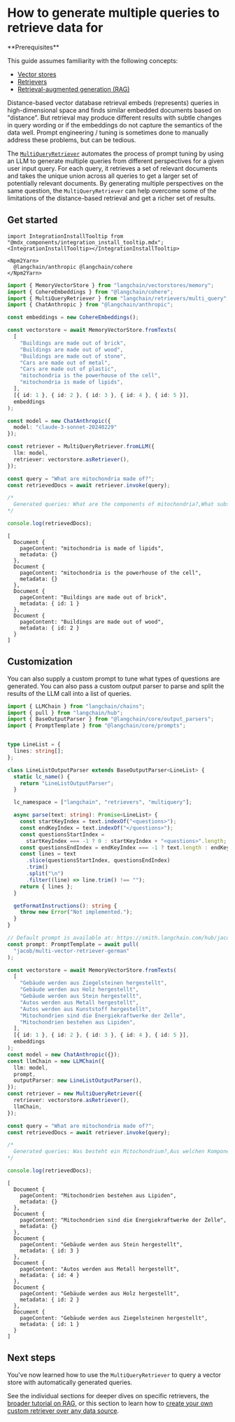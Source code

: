 # How to generate multiple queries to retrieve data for

<Info>
**Prerequisites**


This guide assumes familiarity with the following concepts:

- [Vector stores](/oss/concepts/#vectorstores)
- [Retrievers](/oss/concepts/retrievers)
- [Retrieval-augmented generation (RAG)](/oss/tutorials/rag)

</Info>

Distance-based vector database retrieval embeds (represents) queries in high-dimensional space and finds similar embedded documents based on "distance".
But retrieval may produce different results with subtle changes in query wording or if the embeddings do not capture the semantics of the data well.
Prompt engineering / tuning is sometimes done to manually address these problems, but can be tedious.

The [`MultiQueryRetriever`](https://api.js.langchain.com/classes/langchain.retrievers_multi_query.MultiQueryRetriever.html) automates the process of prompt tuning by using an LLM to generate multiple queries from different perspectives for a given user input query.
For each query, it retrieves a set of relevant documents and takes the unique union across all queries to get a larger set of potentially relevant documents.
By generating multiple perspectives on the same question, the `MultiQueryRetriever` can help overcome some of the limitations of the distance-based retrieval and get a richer set of results.

## Get started

```{=mdx}
import IntegrationInstallTooltip from "@mdx_components/integration_install_tooltip.mdx";
<IntegrationInstallTooltip></IntegrationInstallTooltip>

<Npm2Yarn>
  @langchain/anthropic @langchain/cohere
</Npm2Yarn>
```
```typescript
import { MemoryVectorStore } from "langchain/vectorstores/memory";
import { CohereEmbeddings } from "@langchain/cohere";
import { MultiQueryRetriever } from "langchain/retrievers/multi_query";
import { ChatAnthropic } from "@langchain/anthropic";

const embeddings = new CohereEmbeddings();

const vectorstore = await MemoryVectorStore.fromTexts(
  [
    "Buildings are made out of brick",
    "Buildings are made out of wood",
    "Buildings are made out of stone",
    "Cars are made out of metal",
    "Cars are made out of plastic",
    "mitochondria is the powerhouse of the cell",
    "mitochondria is made of lipids",
  ],
  [{ id: 1 }, { id: 2 }, { id: 3 }, { id: 4 }, { id: 5 }],
  embeddings
);

const model = new ChatAnthropic({
  model: "claude-3-sonnet-20240229"
});

const retriever = MultiQueryRetriever.fromLLM({
  llm: model,
  retriever: vectorstore.asRetriever(),
});

const query = "What are mitochondria made of?";
const retrievedDocs = await retriever.invoke(query);

/*
  Generated queries: What are the components of mitochondria?,What substances comprise the mitochondria organelle?  ,What is the molecular composition of mitochondria?
*/

console.log(retrievedDocs);
```
```output
[
  Document {
    pageContent: "mitochondria is made of lipids",
    metadata: {}
  },
  Document {
    pageContent: "mitochondria is the powerhouse of the cell",
    metadata: {}
  },
  Document {
    pageContent: "Buildings are made out of brick",
    metadata: { id: 1 }
  },
  Document {
    pageContent: "Buildings are made out of wood",
    metadata: { id: 2 }
  }
]
```
## Customization

You can also supply a custom prompt to tune what types of questions are generated.
You can also pass a custom output parser to parse and split the results of the LLM call into a list of queries.


```typescript
import { LLMChain } from "langchain/chains";
import { pull } from "langchain/hub";
import { BaseOutputParser } from "@langchain/core/output_parsers";
import { PromptTemplate } from "@langchain/core/prompts";


type LineList = {
  lines: string[];
};

class LineListOutputParser extends BaseOutputParser<LineList> {
  static lc_name() {
    return "LineListOutputParser";
  }

  lc_namespace = ["langchain", "retrievers", "multiquery"];

  async parse(text: string): Promise<LineList> {
    const startKeyIndex = text.indexOf("<questions>");
    const endKeyIndex = text.indexOf("</questions>");
    const questionsStartIndex =
      startKeyIndex === -1 ? 0 : startKeyIndex + "<questions>".length;
    const questionsEndIndex = endKeyIndex === -1 ? text.length : endKeyIndex;
    const lines = text
      .slice(questionsStartIndex, questionsEndIndex)
      .trim()
      .split("\n")
      .filter((line) => line.trim() !== "");
    return { lines };
  }

  getFormatInstructions(): string {
    throw new Error("Not implemented.");
  }
}

// Default prompt is available at: https://smith.langchain.com/hub/jacob/multi-vector-retriever-german
const prompt: PromptTemplate = await pull(
  "jacob/multi-vector-retriever-german"
);

const vectorstore = await MemoryVectorStore.fromTexts(
  [
    "Gebäude werden aus Ziegelsteinen hergestellt",
    "Gebäude werden aus Holz hergestellt",
    "Gebäude werden aus Stein hergestellt",
    "Autos werden aus Metall hergestellt",
    "Autos werden aus Kunststoff hergestellt",
    "Mitochondrien sind die Energiekraftwerke der Zelle",
    "Mitochondrien bestehen aus Lipiden",
  ],
  [{ id: 1 }, { id: 2 }, { id: 3 }, { id: 4 }, { id: 5 }],
  embeddings
);
const model = new ChatAnthropic({});
const llmChain = new LLMChain({
  llm: model,
  prompt,
  outputParser: new LineListOutputParser(),
});
const retriever = new MultiQueryRetriever({
  retriever: vectorstore.asRetriever(),
  llmChain,
});

const query = "What are mitochondria made of?";
const retrievedDocs = await retriever.invoke(query);

/*
  Generated queries: Was besteht ein Mitochondrium?,Aus welchen Komponenten setzt sich ein Mitochondrium zusammen?  ,Welche Moleküle finden sich in einem Mitochondrium?
*/

console.log(retrievedDocs);
```
```output
[
  Document {
    pageContent: "Mitochondrien bestehen aus Lipiden",
    metadata: {}
  },
  Document {
    pageContent: "Mitochondrien sind die Energiekraftwerke der Zelle",
    metadata: {}
  },
  Document {
    pageContent: "Gebäude werden aus Stein hergestellt",
    metadata: { id: 3 }
  },
  Document {
    pageContent: "Autos werden aus Metall hergestellt",
    metadata: { id: 4 }
  },
  Document {
    pageContent: "Gebäude werden aus Holz hergestellt",
    metadata: { id: 2 }
  },
  Document {
    pageContent: "Gebäude werden aus Ziegelsteinen hergestellt",
    metadata: { id: 1 }
  }
]
```
## Next steps

You've now learned how to use the `MultiQueryRetriever` to query a vector store with automatically generated queries.

See the individual sections for deeper dives on specific retrievers, the [broader tutorial on RAG](/oss/tutorials/rag), or this section to learn how to
[create your own custom retriever over any data source](/oss/how-to/custom_retriever/).
